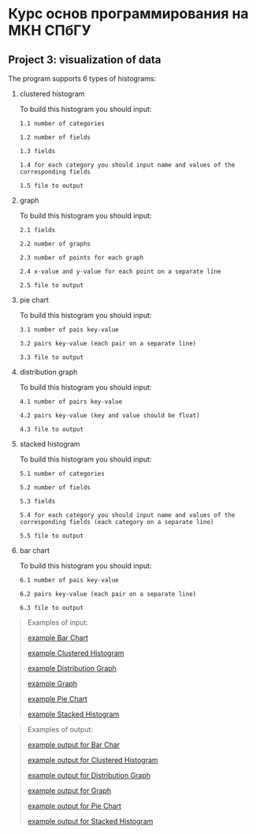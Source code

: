 # Курс основ программирования на МКН СПбГУ
## Project 3: visualization of data

The program supports 6 types of histograms:

1. clustered histogram

   To build this histogram you should input:

       1.1 number of categories
 
       1.2 number of fields
 
       1.3 fields

       1.4 for each category you should input name and values of the corresponding fields

       1.5 file to output 
2. graph

   To build this histogram you should input:

       2.1 fields

       2.2 number of graphs

       2.3 number of points for each graph

       2.4 x-value and y-value for each point on a separate line

       2.5 file to output

3. pie chart

   To build this histogram you should input:

       3.1 number of pais key-value

       3.2 pairs key-value (each pair on a separate line)

       3.3 file to output

4. distribution graph

    To build this histogram you should input:

       4.1 number of pairs key-value

       4.2 pairs key-value (key and value should be float)

       4.3 file to output

5. stacked histogram

   To build this histogram you should input:

       5.1 number of categories

       5.2 number of fields

       5.3 fields

       5.4 for each category you should input name and values of the corresponding fields (each category on a separate line)

       5.5 file to output

6. bar chart

   To build this histogram you should input:

       6.1 number of pais key-value

       6.2 pairs key-value (each pair on a separate line)

       6.3 file to output

>Examples of input:
>
>[example Bar Chart](exampleBarChart.txt)
>
>[example Clustered Histogram](exampleClusteredHistogram.txt)
>
>[example Distribution Graph](exampleDistributionGraph.txt)
> 
>[example Graph](exampleGraph.txt)
>
>[example Pie Chart](examplePieChart.txt)
>
>[example Stacked Histogram](exampleStackedHistogram.txt)
 
>Examples of output:
> 
>[example output for Bar Char](exampleBarChartOut.png)
> 
>[example output for Clustered Histogram](exampleClusteredHistogramOut.png)
> 
>[example output for Distribution Graph](exampleDistributionGraphOut.png)
> 
>[example output for Graph](exampleGraphOut.png)
> 
>[example output for Pie Chart](examplePieChartOut.png)
> 
>[example output for Stacked Histogram](exampleStackedHistogramOut.png)
